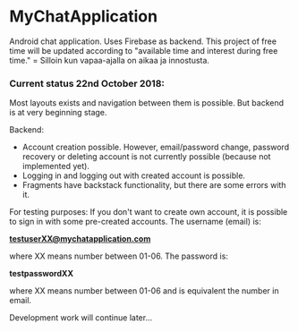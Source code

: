 # MyChatApplication
Android chat application. Uses Firebase as backend. This project of free time will be updated according to "available time and interest during free time." = Silloin kun vapaa-ajalla on aikaa ja innostusta.

### Current status 22nd October 2018:

Most layouts exists and navigation between them is possible. But backend is at very beginning stage.

Backend:

- Account creation possible. However, email/password change, password recovery or deleting account is not currently possible (because not implemented yet).
- Logging in and logging out with created account is possible.
- Fragments have backstack functionality, but there are some errors with it.

For testing purposes: If you don't want to create own account, it is possible to sign in with some pre-created accounts. The username (email) is:

**testuserXX@mychatapplication.com**

where XX means number between 01-06. The password is:

**testpasswordXX**

where XX means number between 01-06 and is equivalent the number in email.

Development work will continue later...
